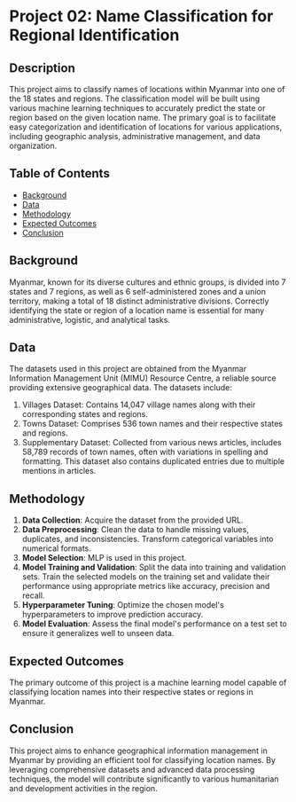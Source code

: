 # Project 02: Name Classification for Regional Identification

## Description
This project aims to classify names of locations within Myanmar into one of the 18 states and regions. The classification model will be built using various machine learning techniques to accurately predict the state or region based on the given location name. The primary goal is to facilitate easy categorization and identification of locations for various applications, including geographic analysis, administrative management, and data organization.

## Table of Contents
- [Background](#background)
- [Data](#data)
- [Methodology](#method)
- [Expected Outcomes](#outcome)
- [Conclusion](#conclusion)


## Background
Myanmar, known for its diverse cultures and ethnic groups, is divided into 7 states and 7 regions, as well as 6 self-administered zones and a union territory, making a total of 18 distinct administrative divisions. Correctly identifying the state or region of a location name is essential for many administrative, logistic, and analytical tasks.

## Data
The datasets used in this project are obtained from the Myanmar Information Management Unit (MIMU) Resource Centre, a reliable source providing extensive geographical data. The datasets include:

1.  Villages Dataset: Contains 14,047 village names along with their corresponding states and regions.
2.  Towns Dataset: Comprises 536 town names and their respective states and regions.
3.  Supplementary Dataset: Collected from various news articles, includes 58,789 records of town names, often with variations in spelling and formatting. This dataset also contains duplicated entries due to multiple mentions in articles.

## Methodology

1. **Data Collection**: Acquire the dataset from the provided URL.
2. **Data Preprocessing**: Clean the data to handle missing values, duplicates, and inconsistencies. Transform categorical variables into numerical formats.
3. **Model Selection**: MLP is used in this project. 
5. **Model Training and Validation**: Split the data into training and validation sets. Train the selected models on the training set and validate their performance using appropriate metrics like accuracy, precision and recall.
6. **Hyperparameter Tuning**: Optimize the chosen model's hyperparameters to improve prediction accuracy.
7. **Model Evaluation**: Assess the final model's performance on a test set to ensure it generalizes well to unseen data.

## Expected Outcomes

The primary outcome of this project is a machine learning model capable of classifying location names into their respective states or regions in Myanmar.


## Conclusion

This project aims to enhance geographical information management in Myanmar by providing an efficient tool for classifying location names. By leveraging comprehensive datasets and advanced data processing techniques, the model will contribute significantly to various humanitarian and development activities in the region.

